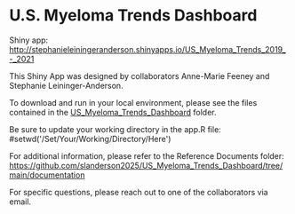 # U.S. Myeloma Trends Dashboard

Shiny app: http://stephanieleiningeranderson.shinyapps.io/US_Myeloma_Trends_2019_-_2021

This Shiny App was designed by collaborators Anne-Marie Feeney and Stephanie Leininger-Anderson.

To download and run in your local environment, please see the files contained in the [US_Myeloma_Trends_Dashboard](https://github.com/slanderson2025/US_Myeloma_Trends_Dashboard/edit/main/README.md#:~:text=t-,US_Myeloma_Trends_Dashboard,-rsconnect)
folder. 

Be sure to update your working directory in the app.R file:
#setwd('/Set/Your/Working/Directory/Here')


For additional information, please refer to the Reference Documents folder: https://github.com/slanderson2025/US_Myeloma_Trends_Dashboard/tree/main/documentation

For specific questions, please reach out to one of the collaborators via email.
